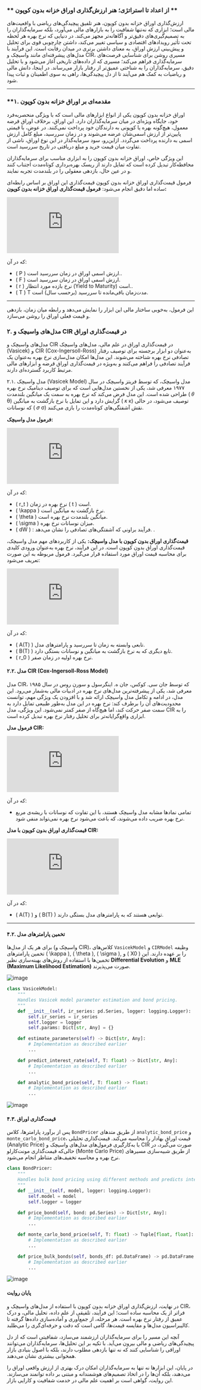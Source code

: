 ### ** از اعداد تا استراتژی؛ هنر ارزش‌گذاری اوراق خزانه بدون کوپون **

ارزش‌گذاری اوراق خزانه بدون کوپون، هنر تلفیق پیچیدگی‌های ریاضی با واقعیت‌های مالی است؛ ابزاری که نه‌تنها شفافیت را به بازارهای مالی می‌آورد، بلکه سرمایه‌گذاران را به تصمیم‌گیری‌های دقیق‌تر و آگاهانه‌تر مجهز می‌کند. در دنیایی که نرخ بهره هر لحظه تحت تأثیر رویدادهای اقتصادی و سیاسی تغییر می‌کند، داشتن چارچوبی قوی برای تحلیل و پیش‌بینی ارزش اوراق، به معنای داشتن برتری در میدان رقابت است.
این فرآیند با مدل‌های پیشرفته‌ای مانند واسیچک و CIR، مسیری روشن برای شناسایی فرصت‌های سرمایه‌گذاری فراهم می‌کند؛ مسیری که از داده‌های تاریخی آغاز می‌شود و با تحلیل دقیق، سرمایه‌گذاران را به شناختی عمیق‌تر از رفتار بازار می‌رساند. در اینجا، دانش مالی و ریاضیات به کمک هم می‌آیند تا از دل پیچیدگی‌ها، راهی به سوی اطمینان و ثبات پیدا شود.


---


### **۱. مقدمه‌ای بر اوراق خزانه بدون کوپون

اوراق خزانه بدون کوپون یکی از انواع ابزارهای مالی است که با ویژگی منحصربه‌فرد خود، جایگاه ویژه‌ای در میان سرمایه‌گذاران دارد. این اوراق، برخلاف اوراق قرضه معمول، هیچ‌گونه بهره یا کوپونی به دارندگان خود پرداخت نمی‌کنند. در عوض، با قیمتی پایین‌تر از ارزش اسمی‌شان عرضه می‌شوند و در زمان سررسید، مبلغ کامل ارزش اسمی به دارنده پرداخت می‌گردد. ازاین‌رو، سود سرمایه‌گذار در این نوع اوراق، ناشی از تفاوت میان قیمت خرید و مبلغ دریافتی در تاریخ سررسید است.

این ویژگی خاص، اوراق خزانه بدون کوپون را به ابزاری مناسب برای سرمایه‌گذاران محافظه‌کار تبدیل کرده است که تمایل دارند از ریسک بهره‌برداری کوتاه‌مدت اجتناب کنند و در عین حال، بازدهی معقولی را در بلندمدت تجربه نمایند.

فرمول قیمت‌گذاری اوراق خزانه بدون کوپون
قیمت‌گذاری این اوراق بر اساس رابطه‌ای ساده اما دقیق انجام می‌شود:
**فرمول قیمت‌گذاری اوراق خزانه بدون کوپون:**



![Equation](https://latex.codecogs.com/png.latex?P%20%3D%20%5Cfrac%7BF%7D%7B%281&plus;r%29%5ET%7D)


که در آن:
- \( P \) ارزش اسمی اوراق در زمان سررسید است..
- \( F \) ارزش اسمی اوراق در زمان سررسید است.
- \( r \) نرخ بازده مورد انتظار (Yield to Maturity) است..
- \( T \) T مدت‌زمان باقی‌مانده تا سررسید (برحسب سال) است.
---
این فرمول، به‌خوبی ساختار مالی این ابزار را نمایش می‌دهد و رابطه میان زمان، بازدهی و قیمت فعلی اوراق را روشن می‌سازد.



### **۲. مدل‌های واسیچک و CIR در قیمت‌گذاری اوراق**

مدل‌های واسیچک و CIR در قیمت‌گذاری اوراق
در علم مالی، مدل‌های واسیچک (Vasicek) و CIR (Cox-Ingersoll-Ross) به‌عنوان دو ابزار برجسته برای توصیف رفتار تصادفی نرخ بهره شناخته می‌شوند. این مدل‌ها امکان مدل‌سازی نرخ بهره به‌عنوان یک فرآیند تصادفی را فراهم می‌کنند و به‌ویژه در قیمت‌گذاری اوراق قرضه و ابزارهای مالی مرتبط کاربرد گسترده‌ای دارند.

۲.۱. مدل واسیچک (Vasicek Model)
مدل واسیچک، که توسط فریتز واسیچک در سال ۱۹۷۷ معرفی شد، یکی از نخستین مدل‌هایی است که برای توصیف دینامیک نرخ بهره طراحی شده است. این مدل فرض می‌کند که نرخ بهره به سمت یک میانگین بلندمدت (
𝜃
θ) گرایش دارد و این تمایل با نرخ بازگشت به میانگین (
𝜅
κ) توصیف می‌شود، در حالی که نوسانات (
𝜎
σ) نقش آشفتگی‌های کوتاه‌مدت را بازی می‌کنند.

**فرمول مدل واسیچک:**


![Vasicek Equation](https://latex.codecogs.com/png.latex?dr_t%20%3D%20%5Ckappa%20%28%5Ctheta%20-%20r_t%29%20dt%20&plus;%20%5Csigma%20dW_t)


که در آن:
- \( r_t \) نرخ بهره در زمان \( t \) است.
- \( \kappa \) نرخ بازگشت به میانگین است.
- \( \theta \) میانگین بلندمدت نرخ بهره است.
- \( \sigma \) میزان نوسانات نرخ بهره.
- \( dW \) : فرآیند براونی که آشفتگی‌های تصادفی را نشان می‌دهد.
.

**قیمت‌گذاری اوراق بدون کوپون با مدل واسیچک:**
یکی از کاربردهای مهم مدل واسیچک، قیمت‌گذاری اوراق بدون کوپون است. در این فرآیند، نرخ بهره به‌عنوان ورودی کلیدی برای محاسبه قیمت اوراق مورد استفاده قرار می‌گیرد. فرمول مربوطه به این صورت تعریف می‌شود:


![Vasicek Bond Price](https://latex.codecogs.com/png.latex?P%20%3D%20A(T)%20%5Ccdot%20e%5E%7B-B(T)%20r_0%7D)


که در آن:
- \( A(T) \) تابعی وابسته به زمان تا سررسید و پارامترهای مدل.
- \( B(T) \) تابع دیگری که به نرخ بازگشت به میانگین و نوسانات بستگی دارد.
- \( r_0 \) نرخ بهره اولیه در زمان صفر.


#### **۲.۲. مدل CIR (Cox-Ingersoll-Ross Model)**

مدل CIR، که توسط جان سی. کوکس، جان ه. اینگرسول و سورن روس در سال ۱۹۸۵ معرفی شد، یکی از پیشرفته‌ترین مدل‌های نرخ بهره در ادبیات مالی به‌شمار می‌رود. این مدل، در ادامه و تکامل مدل واسیچک ارائه شد و با افزودن یک ویژگی مهم، توانست محدودیت‌های آن را برطرف کند: نرخ بهره در این مدل به‌طور طبیعی تمایل دارد به سمت صفر حرکت کند، اما هیچ‌گاه از صفر کمتر نمی‌شود. این ویژگی، مدل CIR را به ابزاری واقع‌گرایانه‌تر برای تحلیل رفتار نرخ بهره تبدیل کرده است.

**فرمول مدل CIR:**


![CIR Equation](https://latex.codecogs.com/png.latex?dr_t%20%3D%20%5Ckappa%20%28%5Ctheta%20-%20r_t%29%20dt%20&plus;%20%5Csigma%20%5Csqrt%7Br_t%7D%20dW_t)


که در آن:
- تمامی نمادها مشابه مدل واسیچک هستند، با این تفاوت که نوسانات با ریشه‌ی مربع نرخ بهره ضریب داده می‌شوند، که باعث می‌شود نرخ بهره نمی‌تواند منفی شود.

**قیمت‌گذاری اوراق بدون کوپون با مدل CIR:**


![CIR Bond Price](https://latex.codecogs.com/png.latex?P%20%3D%20A(T)%20%5Ccdot%20e%5E%7B-B(T)%20r_0%7D)


که در آن:
- \( A(T) \) و \( B(T) \) توابعی هستند که به پارامترهای مدل بستگی دارند.


---

#### **۴.۲. تخمین پارامترهای مدل**

برای هر یک از مدل‌ها (واسیچک و CIR)، کلاس‌های `VasicekModel` و `CIRModel` وظیفه تخمین پارامترهای \( \kappa \), \( \theta \), \( \sigma \), و \( X0 \) را بر عهده دارند. این تخمین‌ها با استفاده از روش‌های بهینه‌سازی نظیر **Differential Evolution** و **MLE (Maximum Likelihood Estimation)** صورت می‌پذیرند.

![image](https://github.com/navidrz/T-bills-Analyzer/blob/22689b388633604f848539278d716a6e0f48965c/newplot%20(11).png)

```python
class VasicekModel:
    """
    Handles Vasicek model parameter estimation and bond pricing.
    """
    def __init__(self, ir_series: pd.Series, logger: logging.Logger):
        self.ir_series = ir_series
        self.logger = logger
        self.params: Dict[str, Any] = {}

    def estimate_parameters(self) -> Dict[str, Any]:
        # Implementation as described earlier
        ...

    def predict_interest_rate(self, T: float) -> Dict[str, Any]:
        # Implementation as described earlier
        ...

    def analytic_bond_price(self, T: float) -> float:
        # Implementation as described earlier
        ...
```
![image](https://github.com/navidrz/T-bills-Analyzer/blob/e93e67fe1a9ce24d5e800bdad30c11f14a043531/newplot%20(13).png)

#### **۴.۳. قیمت‌گذاری اوراق**

پس از برآورد پارامترها، کلاس `BondPricer` از طریق متدهای `analytic_bond_price` و `monte_carlo_bond_price`، قیمت اوراق بهادار را محاسبه می‌کند. قیمت‌گذاری تحلیلی (Analytic Price) با به‌کارگیری فرمول‌های مدل‌های واسیچک و CIR صورت می‌گیرد، در حالی‌که قیمت‌گذاری مونت‌کارلو (Monte Carlo Price) از طریق شبیه‌سازی مسیرهای نرخ بهره و محاسبه تخفیف‌های متناظر انجام می‌شود.

```python
class BondPricer:
    """
    Handles bulk bond pricing using different methods and predicts interest rates at maturity.
    """
    def __init__(self, model, logger: logging.Logger):
        self.model = model
        self.logger = logger

    def price_bond(self, bond: pd.Series) -> Dict[str, Any]:
        # Implementation as described earlier
        ...

    def monte_carlo_bond_price(self, T: float) -> Tuple[float, float]:
        # Implementation as described earlier
        ...

    def price_bulk_bonds(self, bonds_df: pd.DataFrame) -> pd.DataFrame:
        # Implementation as described earlier
        ...
```
![image](https://github.com/navidrz/T-bills-Analyzer/blob/e93e67fe1a9ce24d5e800bdad30c11f14a043531/newplot%20(12).png)

#### **پایان روایت**

در نهایت، ارزش‌گذاری اوراق خزانه بدون کوپون با استفاده از مدل‌های واسیچک و CIR، فراتر از یک محاسبه ساده است؛ این فرآیند، تلفیقی از علم داده، تحلیل مالی، و درک عمیق از رفتار نرخ بهره است. هر مرحله، از جمع‌آوری و آماده‌سازی داده‌ها گرفته تا کالیبراسیون مدل‌ها و مقایسه قیمت‌ها، گامی است که دقت و حرفه‌ای‌گری را می‌طلبد.

آنچه این مسیر را برای سرمایه‌گذاران ارزشمند می‌سازد، شفافیتی است که از دل پیچیدگی‌های ریاضی و مالی بیرون می‌آید. با تکیه بر این تحلیل‌ها، سرمایه‌گذاران می‌توانند اوراقی را شناسایی کنند که نه تنها بازدهی مطلوب دارند، بلکه با اصول بنیادی بازار همخوانی بیشتری نشان می‌دهند.

در پایان، این ابزارها نه تنها به سرمایه‌گذاران امکان درک بهتری از ارزش واقعی اوراق را می‌دهند، بلکه آن‌ها را در اتخاذ تصمیم‌های هوشمندانه و مبتنی بر داده توانمند می‌سازند. این روایت، گواهی است بر اهمیت علم مالی در خدمت شفافیت و کارایی بازار.
